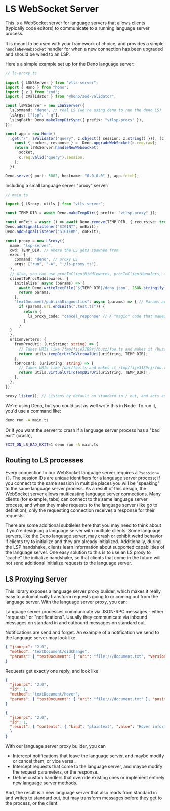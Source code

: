 # LS WebSocket Server

This is a WebSocket server for language servers that allows clients (typically code editors) to communicate to a running language server process.

It is meant to be used with your framework of choice, and provides a simple `handleNewWebsocket` handler for when a new connection has been upgraded and should be wired to an LSP.

Here's a simple example set up for the Deno language server:

```typescript
// ls-proxy.ts

import { LSWSServer } from "vtls-server";
import { Hono } from "hono";
import { z } from "zod";
import { zValidator } from "@hono/zod-validator";

const lsWsServer = new LSWSServer({
  lsCommand: "deno", // real LS (we're using deno to run the deno LS)
  lsArgs: ["lsp", "-q"],
  lsLogPath: Deno.makeTempDirSync({ prefix: "vtlsp-procs" }),
});

const app = new Hono()
  .get("/", zValidator("query", z.object({ session: z.string() })), (c) => {
    const { socket, response } =  Deno.upgradeWebSocket(c.req.raw);
    return lsWsServer.handleNewWebsocket(
      socket,
      c.req.valid("query").session,
    );
  })

Deno.serve({ port: 5002, hostname: "0.0.0.0" }, app.fetch);
```

Including a small language server "proxy" server:

```ts
// main.ts

import { LSroxy, utils } from "vtls-server";

const TEMP_DIR = await Deno.makeTempDir({ prefix: "vtlsp-proxy" });

const onExit = async () => await Deno.remove(TEMP_DIR, { recursive: true });
Deno.addSignalListener("SIGINT", onExit);
Deno.addSignalListener("SIGTERM", onExit);

const proxy = new LSroxy({
  name: "lsp-server",
  cwd: TEMP_DIR, // Where the LS gets spawned from
  exec: {
    command: "deno", // proxy LS
    args: ["run", "-A", "./ls-proxy.ts"],
  },
  // Also, you can use procToClientMiddlewares, procToClientHandlers, and clientToProcHandlers
  clientToProcMiddlewares: {
    initialize: async (params) => {
      await Deno.writeTextFile(`${TEMP_DIR}/deno.json`, JSON.stringify({})); // Create a deno.json in the temp dir
      return params;
    },
    "textDocument/publishDiagnostics": async (params) => { // Params are automatically typed! All "official" LSP methods have strong types
      if (params.uri.endsWith(".test.ts")) {
        return {
          ls_proxy_code: "cancel_response" // A "magic" code that makes it so that the message is NOT passed on to the LS
        }
      }
  }
  },
  uriConverters: {
    fromProcUri: (uriString: string) => {
      // Takes URIs like /tmp/fije3189rj/buzz/foo.ts and makes it /buzz/foo.ts
      return utils.tempDirUriToVirtualUri(uriString, TEMP_DIR);
    },
    toProcUri: (uriString: string) => {
      // Takes URIs like /bar/foo.ts and makes it /tmp/fije3189rj/foo.ts
      return utils.virtualUriToTempDirUri(uriString, TEMP_DIR)!;
    },
  },
});

proxy.listen(); // Listens by default on standard in / out, and acts as a real LS
```

We're using Deno, but you could just as well write this in Node. To run it, you'd use a command like:

```bash
deno run -A main.ts
```

Or if you want the server to crash if a language server process has a "bad exit" (crash),

```bash
EXIT_ON_LS_BAD_EXIT=1 deno run -A main.ts
```

## Routing to LS processes

Every connection to our WebSocket language server requires a `?session={}`. The session IDs are unique identifiers for a language server process; if you connect to the same session in multiple places you will be "speaking" to the same language server process. As a result of this design, the WebSocket server allows multicasting language server connections. Many clients (for example, tabs) can connect to the same language server process, and when they make requests to the language server (like go to definition), only the requesting connection receives a response for their requests.

There are some additional subtileies here that you may need to think about if you're designing a language server with multiple clients. Some language servers, like the Deno language server, may crash or exhibit weird behavior if clients try to initialize and they are already initialized. Additionally, during the LSP handshake, clients learn information about supported capabilities of the language server. One easy solution to this is to use an LS proxy to "cache" the initialize handshake, so that clients that come in the future will not send additional initialize requests to the language server.

## LS Proxying Server

This library exposes a language server proxy builder, which makes it really easy to automatically transform requests going to or coming out from the language server. With the language server proxy, you can:

Language server processes communicate via JSON-RPC messages - either "requests" or "notifications".  Usually they communicate via inbound messages on standard in and outbound messages on standard out.

Notifications are send and forget. An example of a notification we send to the language server may look like

```json
{ "jsonrpc": "2.0",
  "method": "textDocument/didChange",
  "params": { "textDocument": { "uri": "file:///document.txt", "version": 2 }, "contentChanges": [ { "text": "Hello" } ] }
}
```

Requests get exactly one reply, and look like

```json
{
  "jsonrpc": "2.0",
  "id": 1,
  "method": "textDocument/hover",
  "params": { "textDocument": { "uri": "file:///document.txt" }, "position": { "line": 0, "character": 2 } }
}
```

```json
{
  "jsonrpc": "2.0",
  "id": 1,
  "result": { "contents": { "kind": "plaintext", "value": "Hover information" }
  }
}
```

With our language server proxy builder, you can

- Intercept notifications that leave the language server, and maybe modify or cancel them, or vice versa.
- Intercept requests that come to the language server, and maybe modify the request parameters, or the response.
- Define custom handlers that override existing ones or implement entirely new language server methods.

And, the result is a new language server that also reads from standard in and writes to standard out, but may transform messages before they get to the process, or the client.